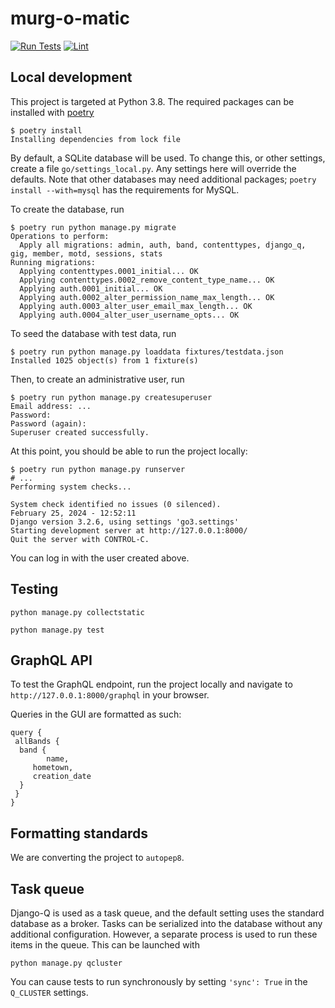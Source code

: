 # murg-o-matic

[![Run Tests](https://github.com/lamurgadeaustin/go3/actions/workflows/testing.yml/badge.svg)](https://github.com/lamurgadeaustin/go3/actions/workflows/testing.yml)
[![Lint](https://github.com/lamurgadeaustin/go3/actions/workflows/lint.yml/badge.svg)](https://github.com/lamurgadeaustin/go3/actions/workflows/lint.yml)

## Local development

This project is targeted at Python 3.8.  The required packages can be installed with [poetry](python-poetry.org)

```shellsession
$ poetry install
Installing dependencies from lock file
```

By default, a SQLite database will be used.  To change this, or other settings, create a file `go/settings_local.py`.  Any settings here will override the defaults.  Note that other databases may need additional packages; `poetry install --with=mysql` has the requirements for MySQL.

To create the database, run

```shellsession
$ poetry run python manage.py migrate
Operations to perform:
  Apply all migrations: admin, auth, band, contenttypes, django_q, gig, member, motd, sessions, stats
Running migrations:
  Applying contenttypes.0001_initial... OK
  Applying contenttypes.0002_remove_content_type_name... OK
  Applying auth.0001_initial... OK
  Applying auth.0002_alter_permission_name_max_length... OK
  Applying auth.0003_alter_user_email_max_length... OK
  Applying auth.0004_alter_user_username_opts... OK
```

To seed the database with test data, run

```shellsession
$ poetry run python manage.py loaddata fixtures/testdata.json
Installed 1025 object(s) from 1 fixture(s)
```

Then, to create an administrative user, run

```shellsession
$ poetry run python manage.py createsuperuser
Email address: ...
Password:
Password (again):
Superuser created successfully.
```

At this point, you should be able to run the project locally:

```shellsession
$ poetry run python manage.py runserver
# ...
Performing system checks...

System check identified no issues (0 silenced).
February 25, 2024 - 12:52:11
Django version 3.2.6, using settings 'go3.settings'
Starting development server at http://127.0.0.1:8000/
Quit the server with CONTROL-C.
```

You can log in with the user created above.

## Testing

```shellsession
python manage.py collectstatic
```

```shellsession
python manage.py test
```

## GraphQL API

To test the GraphQL endpoint, run the project locally and navigate to `http://127.0.0.1:8000/graphql` in your browser.

Queries in the GUI are formatted as such:

```shellsession
query {
 allBands {
  band {
        name,
     hometown,
     creation_date
  }
 }
}
```

## Formatting standards

We are converting the project to `autopep8`.

## Task queue

Django-Q is used as a task queue, and the default setting uses the standard database as a broker.  Tasks can be serialized into the database without any additional configuration.  However, a separate process is used to run these items in the queue.  This can be launched with

```shellsession
python manage.py qcluster
```

You can cause tests to run synchronously by setting `'sync': True` in the `Q_CLUSTER` settings.

